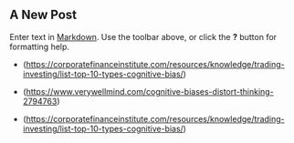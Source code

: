 ## A New Post

Enter text in [Markdown](http://daringfireball.net/projects/markdown/). Use the toolbar above, or click the **?** button for formatting help.


- (https://corporatefinanceinstitute.com/resources/knowledge/trading-investing/list-top-10-types-cognitive-bias/)

- (https://www.verywellmind.com/cognitive-biases-distort-thinking-2794763)

- (https://corporatefinanceinstitute.com/resources/knowledge/trading-investing/list-top-10-types-cognitive-bias/)


